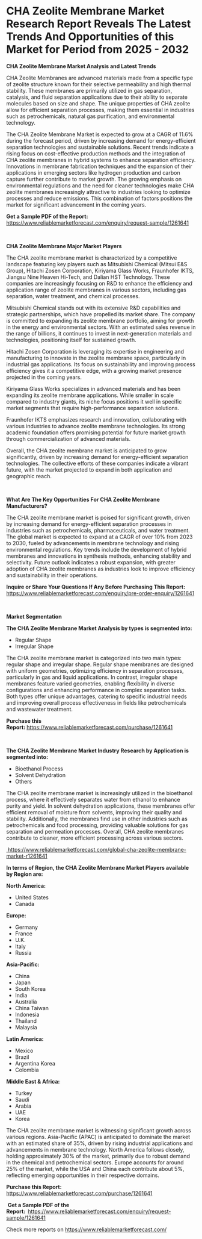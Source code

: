 <p><h1>CHA Zeolite Membrane Market Research Report Reveals The Latest Trends And Opportunities of this Market for Period from 2025 - 2032</h1></p><p><strong>CHA Zeolite Membrane Market Analysis and Latest Trends</strong></p>
<p><p>CHA Zeolite Membranes are advanced materials made from a specific type of zeolite structure known for their selective permeability and high thermal stability. These membranes are primarily utilized in gas separation, catalysis, and fluid separation applications due to their ability to separate molecules based on size and shape. The unique properties of CHA zeolite allow for efficient separation processes, making them essential in industries such as petrochemicals, natural gas purification, and environmental technology.</p><p>The CHA Zeolite Membrane Market is expected to grow at a CAGR of 11.6% during the forecast period, driven by increasing demand for energy-efficient separation technologies and sustainable solutions. Recent trends indicate a rising focus on cost-effective production methods and the integration of CHA zeolite membranes in hybrid systems to enhance separation efficiency. Innovations in membrane fabrication techniques and the expansion of their applications in emerging sectors like hydrogen production and carbon capture further contribute to market growth. The growing emphasis on environmental regulations and the need for cleaner technologies make CHA zeolite membranes increasingly attractive to industries looking to optimize processes and reduce emissions. This combination of factors positions the market for significant advancement in the coming years.</p></p>
<p><strong>Get a Sample PDF of the Report:&nbsp;</strong> <a href="https://www.reliablemarketforecast.com/enquiry/request-sample/1261641?utm_campaign=2413&utm_medium=2&utm_source=Github&utm_content=ia&utm_term=03042025&utm_id=cha-zeolite-membrane">https://www.reliablemarketforecast.com/enquiry/request-sample/1261641</a></p>
<p>&nbsp;</p>
<p><strong>CHA Zeolite Membrane Major Market Players</strong></p>
<p><p>The CHA zeolite membrane market is characterized by a competitive landscape featuring key players such as Mitsubishi Chemical (Mitsui E&S Group), Hitachi Zosen Corporation, Kiriyama Glass Works, Fraunhofer IKTS, Jiangsu Nine Heaven Hi-Tech, and Dalian HST Technology. These companies are increasingly focusing on R&D to enhance the efficiency and application range of zeolite membranes in various sectors, including gas separation, water treatment, and chemical processes.</p><p>Mitsubishi Chemical stands out with its extensive R&D capabilities and strategic partnerships, which have propelled its market share. The company is committed to expanding its zeolite membrane portfolio, aiming for growth in the energy and environmental sectors. With an estimated sales revenue in the range of billions, it continues to invest in next-generation materials and technologies, positioning itself for sustained growth.</p><p>Hitachi Zosen Corporation is leveraging its expertise in engineering and manufacturing to innovate in the zeolite membrane space, particularly in industrial gas applications. Its focus on sustainability and improving process efficiency gives it a competitive edge, with a growing market presence projected in the coming years.</p><p>Kiriyama Glass Works specializes in advanced materials and has been expanding its zeolite membrane applications. While smaller in scale compared to industry giants, its niche focus positions it well in specific market segments that require high-performance separation solutions.</p><p>Fraunhofer IKTS emphasizes research and innovation, collaborating with various industries to advance zeolite membrane technologies. Its strong academic foundation offers promising potential for future market growth through commercialization of advanced materials.</p><p>Overall, the CHA zeolite membrane market is anticipated to grow significantly, driven by increasing demand for energy-efficient separation technologies. The collective efforts of these companies indicate a vibrant future, with the market projected to expand in both application and geographic reach.</p></p>
<p>&nbsp;</p>
<p><strong>What Are The Key Opportunities For CHA Zeolite Membrane Manufacturers?</strong></p>
<p><p>The CHA zeolite membrane market is poised for significant growth, driven by increasing demand for energy-efficient separation processes in industries such as petrochemicals, pharmaceuticals, and water treatment. The global market is expected to expand at a CAGR of over 10% from 2023 to 2030, fueled by advancements in membrane technology and rising environmental regulations. Key trends include the development of hybrid membranes and innovations in synthesis methods, enhancing stability and selectivity. Future outlook indicates a robust expansion, with greater adoption of CHA zeolite membranes as industries look to improve efficiency and sustainability in their operations.</p></p>
<p><strong>Inquire or Share Your Questions If Any Before Purchasing This Report:</strong> <a href="https://www.reliablemarketforecast.com/enquiry/pre-order-enquiry/1261641?utm_campaign=2413&utm_medium=2&utm_source=Github&utm_content=ia&utm_term=03042025&utm_id=cha-zeolite-membrane">https://www.reliablemarketforecast.com/enquiry/pre-order-enquiry/1261641</a></p>
<p>&nbsp;</p>
<p><strong>Market Segmentation</strong></p>
<p><strong>The CHA Zeolite Membrane Market Analysis by types is segmented into:</strong></p>
<p><ul><li>Regular Shape</li><li>Irregular Shape</li></ul></p>
<p><p>The CHA zeolite membrane market is categorized into two main types: regular shape and irregular shape. Regular shape membranes are designed with uniform geometries, optimizing efficiency in separation processes, particularly in gas and liquid applications. In contrast, irregular shape membranes feature varied geometries, enabling flexibility in diverse configurations and enhancing performance in complex separation tasks. Both types offer unique advantages, catering to specific industrial needs and improving overall process effectiveness in fields like petrochemicals and wastewater treatment.</p></p>
<p><strong>Purchase this Report:&nbsp;</strong><a href="https://www.reliablemarketforecast.com/purchase/1261641?utm_campaign=2413&utm_medium=2&utm_source=Github&utm_content=ia&utm_term=03042025&utm_id=cha-zeolite-membrane">https://www.reliablemarketforecast.com/purchase/1261641</a></p>
<p>&nbsp;</p>
<p><strong>The CHA Zeolite Membrane Market Industry Research by Application is segmented into:</strong></p>
<p><ul><li>Bioethanol Process</li><li>Solvent Dehydration</li><li>Others</li></ul></p>
<p><p>The CHA zeolite membrane market is increasingly utilized in the bioethanol process, where it effectively separates water from ethanol to enhance purity and yield. In solvent dehydration applications, these membranes offer efficient removal of moisture from solvents, improving their quality and stability. Additionally, the membranes find use in other industries such as petrochemicals and food processing, providing valuable solutions for gas separation and permeation processes. Overall, CHA zeolite membranes contribute to cleaner, more efficient processing across various sectors.</p></p>
<p><a href="https://www.reliablemarketforecast.com/global-cha-zeolite-membrane-market-r1261641?utm_campaign=2413&utm_medium=2&utm_source=Github&utm_content=ia&utm_term=03042025&utm_id=cha-zeolite-membrane">&nbsp;https://www.reliablemarketforecast.com/global-cha-zeolite-membrane-market-r1261641</a></p>
<p><strong>In terms of Region, the CHA Zeolite Membrane Market Players available by Region are:</strong></p>
<p>
    <p> <strong> North America: </strong>
        <ul>
            <li>United States</li>
            <li>Canada</li>
        </ul>
        </p> 
    <p> <strong> Europe: </strong>
        <ul>
            <li>Germany</li>
            <li>France</li>
            <li>U.K.</li>
            <li>Italy</li>
            <li>Russia</li>
        </ul>
        </p> 
    <p> <strong> Asia-Pacific: </strong>
        <ul>
            <li>China</li>
            <li>Japan</li>
            <li>South Korea</li>
            <li>India</li>
            <li>Australia</li>
            <li>China Taiwan</li>
            <li>Indonesia</li>
            <li>Thailand</li>
            <li>Malaysia</li>
        </ul>
        </p> 
    <p> <strong> Latin America: </strong>
        <ul>
            <li>Mexico</li>
            <li>Brazil</li>
            <li>Argentina Korea</li>
            <li>Colombia</li>
        </ul>
        </p> 
    <p> <strong> Middle East & Africa: </strong>
        <ul>
            <li>Turkey</li>
            <li>Saudi</li>
            <li>Arabia</li>
            <li>UAE</li>
            <li>Korea</li>
        </ul>
    </p>
    </p>
<p><p>The CHA zeolite membrane market is witnessing significant growth across various regions. Asia-Pacific (APAC) is anticipated to dominate the market with an estimated share of 35%, driven by rising industrial applications and advancements in membrane technology. North America follows closely, holding approximately 30% of the market, primarily due to robust demand in the chemical and petrochemical sectors. Europe accounts for around 25% of the market, while the USA and China each contribute about 5%, reflecting emerging opportunities in their respective domains.</p></p>
<p><strong>Purchase this Report: </strong><a href="https://www.reliablemarketforecast.com/purchase/1261641?utm_campaign=2413&utm_medium=2&utm_source=Github&utm_content=ia&utm_term=03042025&utm_id=cha-zeolite-membrane">https://www.reliablemarketforecast.com/purchase/1261641</a></p>
<p>&nbsp;<strong>Get a Sample PDF of the Report:&nbsp;&nbsp;</strong><a href="https://www.reliablemarketforecast.com/enquiry/request-sample/1261641?utm_campaign=2413&utm_medium=2&utm_source=Github&utm_content=ia&utm_term=03042025&utm_id=cha-zeolite-membrane">https://www.reliablemarketforecast.com/enquiry/request-sample/1261641</a></p>
<p><strong></strong></p>
<p>Check more reports on <a href="https://www.reliablemarketforecast.com/?utm_campaign=2413&utm_medium=2&utm_source=Github&utm_content=ia&utm_term=03042025&utm_id=cha-zeolite-membrane">https://www.reliablemarketforecast.com/</a></p>